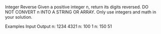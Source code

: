 Integer Reverse
Given a positive integer n, return its digits reversed. DO NOT CONVERT n INTO A STRING OR ARRAY. Only use integers and math in your solution.

Examples
Input	Output
n:
1234	4321
n:
100	1
n:
150	51
